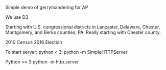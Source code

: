 Simple demo of gerrymandering for AP

We use D3


Starting with U.S. congressional districts in Lancaster, Delaware, Chester, Montgomery, and Berks counties, PA.
  Really starting with Chester county. 
  
  2010 Census
  2016 Election


To start server:
python < 3:
python -m SimpleHTTPServer

Python >= 3
python -m http.server
